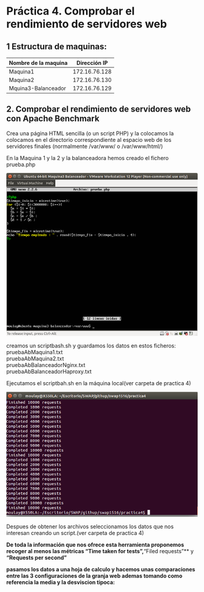 
# Práctica 4. Comprobar el rendimiento de servidores web

## 1 Estructura de  maquinas:
Nombre de la maquina | Dirección IP
-----------| -------------
Maquina1 |172.16.76.128
Maquina2 |172.16.76.130
Mquina3-Balanceador |172.16.76.129

## 2. Comprobar el rendimiento de servidores web con Apache Benchmark

Crea una página HTML sencilla (o un script PHP) y la colocamos la colocamos en el directorio
correspondiente al espacio web de los servidores finales (normalmente /var/www/ o
/var/www/html/)

En la Maquina 1 y la 2 y  la balanceadora hemos creado el fichero prueba.php


![imagen1](https://github.com/moulayrchid/swap1516/blob/master/practica4/prueba.php_maquina%20_balanceadora.png)


creamos un scriptbash.sh y guardamos los datos en estos ficheros: 
  pruebaAbMaquina1.txt  
  pruebaAbMaquina2.txt  
  pruebaAbBalanceadorNginx.txt  
  pruebaAbBalanceadorHaproxy.txt  

Ejecutamos el scriptbah.sh en la máquina local(ver carpeta de practica 4)

![imagen2](https://github.com/moulayrchid/swap1516/blob/master/practica4/anfitriona.png)


Despues de obtener los archivos seleccionamos los datos que nos interesan creando un script.(ver carpeta de practica 4)

**De toda la información que nos ofrece esta herramienta proponemos recoger al menos las métricas **“Time taken for tests”**,**“Filed requests”** y **“Requests per second”**

**pasamos los datos a una hoja de calculo y hacemos unas comparaciones entre las 3 configuraciones de la granja web ademas tomando como referencia la media y la desviscion tipoca:**

























